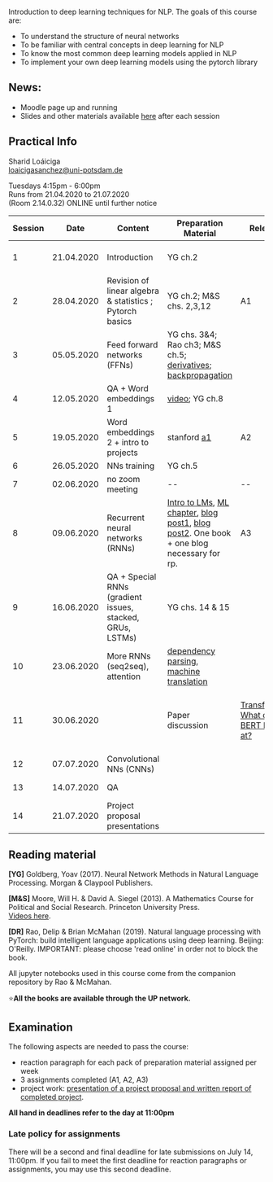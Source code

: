 
Introduction to deep learning techniques for NLP. The goals of this course are:  

- To understand the structure of neural networks  
- To be familiar with central concepts in deep learning for NLP  
- To know the most common deep learning models applied in NLP  
- To implement your own deep learning models using the pytorch library  

## News: 

- Moodle page up and running  
- Slides and other materials available [here](https://github.com/compling-potsdam/sose20-deep-nlp/tree/master/docs/materials) after each session 

## Practical Info

Sharid Loáiciga  
<loaicigasanchez@uni-potsdam.de>  

Tuesdays 4:15pm - 6:00pm  
Runs from 21.04.2020 to 21.07.2020  
(Room 2.14.0.32) ONLINE until further notice  


| Session  | Date  | Content  | Preparation Material  | Release | Due    | 
|---|---|---|---|---|---|
| 1  | 21.04.2020  | Introduction  |   YG ch.2       |       |  reaction paragraph not required    |
| 2  | 28.04.2020  | Revision of linear algebra & statistics ; Pytorch basics | YG ch.2; M&S chs. 2,3,12  | A1  | rp + set up |
| 3  | 05.05.2020  | Feed forward networks (FFNs)   |  YG chs. 3&4; Rao ch3; M&S ch.5; [derivatives](http://cs231n.stanford.edu/handouts/derivatives.pdf); [backpropagation](http://colah.github.io/posts/2015-08-Backprop/) |   | rp  |
| 4  | 12.05.2020 | QA + Word embeddings 1 | [video](https://www.youtube.com/watch?v=kEMJRjEdNzM); YG ch.8  |  | rp + A1  |
| 5  | 19.05.2020 |   Word embeddings 2 + intro to projects   | stanford [a1](http://web.stanford.edu/class/cs224n/assignments/a1.zip)   | A2  |---|
| 6  |  26.05.2020 | NNs training                   | YG ch.5  |               |  rp |
| 7  |  02.06.2020 | no zoom meeting   | --  |   --   |  A2   |
| 8  |  09.06.2020 | Recurrent neural networks (RNNs)   | [Intro to LMs](https://web.stanford.edu/~jurafsky/slp3/3.pdf), [ML chapter](http://www.deeplearningbook.org/contents/rnn.html), [blog post1](http://karpathy.github.io/2015/05/21/rnn-effectiveness/), [blog post2](http://norvig.com/chomsky.html). One book + one blog necessary for rp. | A3  | rp | 
| 9  |  16.06.2020    | QA + Special RNNs (gradient issues, stacked, GRUs, LSTMs) |  YG chs. 14 & 15  |   | rp  |
| 10  | 23.06.2020 | More RNNs (seq2seq), attention          |  [dependency parsing](https://www.youtube.com/watch?v=nC9_RfjYwqA&t=1918s), [machine translation](https://www.youtube.com/watch?v=IxQtK2SjWWM)  |     |rp   |
| 11  | 30.06.2020  |  | Paper discussion  | [Transformer](http://papers.nips.cc/paper/7181-attention-is-all-you-need.pdf), [What does BERT look at?](https://www-nlp.stanford.edu/pubs/clark2019what.pdf)   | A3 + rp + group contracts (03.07.20) + pick project topic |
| 12  | 07.07.2020  | Convolutional NNs (CNNs)  |   |   |rp    |
| 13  | 14.07.2020  | QA  |   |   | any late assignments  |
| 14  | 21.07.2020  | Project proposal presentations  |   |   |   |


## Reading material 

**\[YG\]** Goldberg, Yoav (2017).  Neural Network Methods in Natural Language Processing. Morgan & Claypool Publishers.

**\[M&S\]** Moore, Will H. & David A. Siegel (2013). A Mathematics Course for Political and Social Research. Princeton University Press.  
[Videos here](https://www.youtube.com/channel/UCrA2SLUKnV6yjdgIfDwFeGg/playlists).

**\[DR\]** Rao, Delip & Brian McMahan (2019). Natural language processing with PyTorch: build intelligent language applications using deep learning. Beijing: O'Reilly.  IMPORTANT: please choose 'read online' in order not to block the book. 

All jupyter notebooks used in this course come from the companion repository by Rao & McMahan.

⭐️**All the books are available through the UP network.**

## Examination  

The following aspects are needed to pass the course:  

 - reaction paragraph for each pack of preparation material assigned per week
 - 3 assignments completed (A1, A2, A3)
 - project work: [presentation of a project proposal and written report of completed project](https://compling-potsdam.github.io/sose20-deep-nlp/final_project/instructions). 

**All hand in deadlines refer to the day at 11:00pm**

### Late policy for assignments 

There will be a second and final deadline for late submissions on July 14, 11:00pm. If you fail to meet the first deadline for reaction paragraphs or assignments, you may use this second deadline. 

